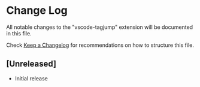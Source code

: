 # Change Log
All notable changes to the "vscode-tagjump" extension will be documented in this file.

Check [Keep a Changelog](http://keepachangelog.com/) for recommendations on how to structure this file.

## [Unreleased]
- Initial release